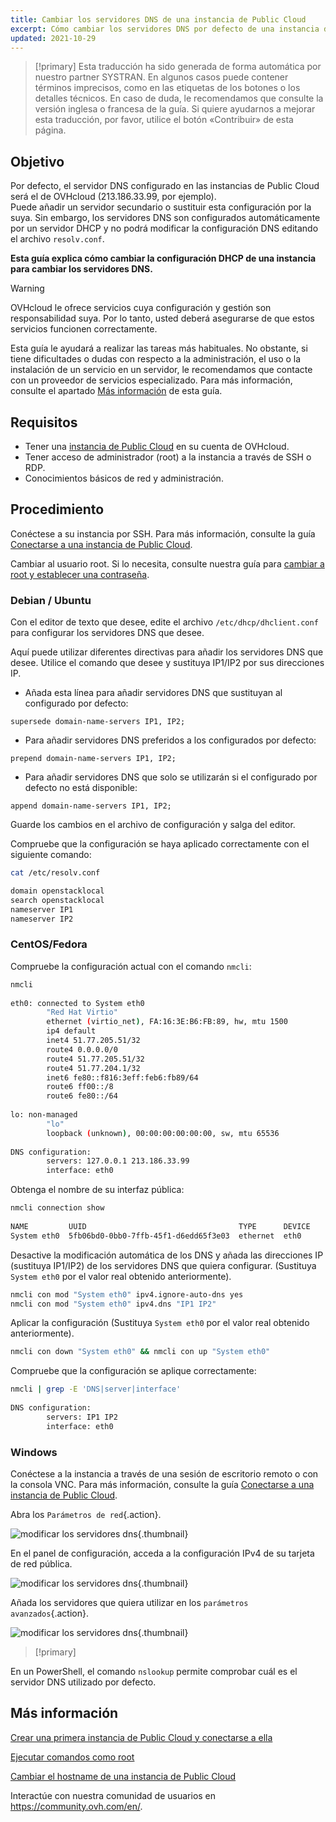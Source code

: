 ```yaml
---
title: Cambiar los servidores DNS de una instancia de Public Cloud
excerpt: Cómo cambiar los servidores DNS por defecto de una instancia de Public Cloud
updated: 2021-10-29
---
```


> [!primary]
> Esta traducción ha sido generada de forma automática por nuestro partner SYSTRAN. En algunos casos puede contener términos imprecisos, como en las etiquetas de los botones o los detalles técnicos. En caso de duda, le recomendamos que consulte la versión inglesa o francesa de la guía. Si quiere ayudarnos a mejorar esta traducción, por favor, utilice el botón «Contribuir» de esta página.
> 

## Objetivo

Por defecto, el servidor DNS configurado en las instancias de Public Cloud será el de OVHcloud (213.186.33.99, por ejemplo).<br>
Puede añadir un servidor secundario o sustituir esta configuración por la suya. Sin embargo, los servidores DNS son configurados automáticamente por un servidor DHCP y no podrá modificar la configuración DNS editando el archivo `resolv.conf`.

**Esta guía explica cómo cambiar la configuración DHCP de una instancia para cambiar los servidores DNS.**

> [!warning]
> OVHcloud le ofrece servicios cuya configuración y gestión son responsabilidad suya. Por lo tanto, usted deberá asegurarse de que estos servicios funcionen correctamente.
>
> Esta guía le ayudará a realizar las tareas más habituales. No obstante, si tiene dificultades o dudas con respecto a la administración, el uso o la instalación de un servicio en un servidor, le recomendamos que contacte con un proveedor de servicios especializado. Para más información, consulte el apartado [Más información](#gofurther) de esta guía.
>

## Requisitos

- Tener una [instancia de Public Cloud](https://www.ovhcloud.com/es-es/public-cloud/) en su cuenta de OVHcloud.
- Tener acceso de administrador (root) a la instancia a través de SSH o RDP.
- Conocimientos básicos de red y administración.

## Procedimiento

Conéctese a su instancia por SSH. Para más información, consulte la guía [Conectarse a una instancia de Public Cloud](/pages/public_cloud/compute/public-cloud-first-steps#connect-to-instance).

Cambiar al usuario root. Si lo necesita, consulte nuestra guía para [cambiar a root y establecer una contraseña](/pages/public_cloud/compute/become_root_and_change_password).

### Debian / Ubuntu

Con el editor de texto que desee, edite el archivo `/etc/dhcp/dhclient.conf` para configurar los servidores DNS que desee.

Aquí puede utilizar diferentes directivas para añadir los servidores DNS que desee. Utilice el comando que desee y sustituya IP1/IP2 por sus direcciones IP.

- Añada esta línea para añadir servidores DNS que sustituyan al configurado por defecto:
  
```console
supersede domain-name-servers IP1, IP2;
```

- Para añadir servidores DNS preferidos a los configurados por defecto:
    
```console
prepend domain-name-servers IP1, IP2;
```

- Para añadir servidores DNS que solo se utilizarán si el configurado por defecto no está disponible:
    
```console
append domain-name-servers IP1, IP2;
```

Guarde los cambios en el archivo de configuración y salga del editor.

Compruebe que la configuración se haya aplicado correctamente con el siguiente comando:

```bash
cat /etc/resolv.conf

domain openstacklocal
search openstacklocal
nameserver IP1
nameserver IP2
```

### CentOS/Fedora

Compruebe la configuración actual con el comando `nmcli`:

```bash
nmcli
 
eth0: connected to System eth0
        "Red Hat Virtio"
        ethernet (virtio_net), FA:16:3E:B6:FB:89, hw, mtu 1500
        ip4 default
        inet4 51.77.205.51/32
        route4 0.0.0.0/0
        route4 51.77.205.51/32
        route4 51.77.204.1/32
        inet6 fe80::f816:3eff:feb6:fb89/64
        route6 ff00::/8
        route6 fe80::/64
 
lo: non-managed
        "lo"
        loopback (unknown), 00:00:00:00:00:00, sw, mtu 65536
 
DNS configuration:
        servers: 127.0.0.1 213.186.33.99
        interface: eth0
```

Obtenga el nombre de su interfaz pública:

```bash
nmcli connection show
 
NAME         UUID                                  TYPE      DEVICE
System eth0  5fb06bd0-0bb0-7ffb-45f1-d6edd65f3e03  ethernet  eth0
```

Desactive la modificación automática de los DNS y añada las direcciones IP (sustituya IP1/IP2) de los servidores DNS que quiera configurar. (Sustituya `System eth0` por el valor real obtenido anteriormente).

```bash
nmcli con mod "System eth0" ipv4.ignore-auto-dns yes
nmcli con mod "System eth0" ipv4.dns "IP1 IP2"
```

Aplicar la configuración (Sustituya `System eth0` por el valor real obtenido anteriormente).

```bash
nmcli con down "System eth0" && nmcli con up "System eth0"
```

Compruebe que la configuración se aplique correctamente:

```bash
nmcli | grep -E 'DNS|server|interface'
 
DNS configuration:
        servers: IP1 IP2
        interface: eth0
```

### Windows

Conéctese a la instancia a través de una sesión de escritorio remoto o con la consola VNC. Para más información, consulte la guía [Conectarse a una instancia de Public Cloud](/pages/public_cloud/compute/public-cloud-first-steps#connect-to-instance).

Abra los `Parámetros de red`{.action}.

![modificar los servidores dns](images/changednsservers1.png){.thumbnail}

En el panel de configuración, acceda a la configuración IPv4 de su tarjeta de red pública.

![modificar los servidores dns](images/changednsservers2.png){.thumbnail}

Añada los servidores que quiera utilizar en los `parámetros avanzados`{.action}.

![modificar los servidores dns](images/changednsservers3.png){.thumbnail}

> [!primary]
>
En un PowerShell, el comando `nslookup` permite comprobar cuál es el servidor DNS utilizado por defecto.
>

## Más información <a name="gofurther"></a>

[Crear una primera instancia de Public Cloud y conectarse a ella](/pages/public_cloud/compute/public-cloud-first-steps)

[Ejecutar comandos como root](/pages/public_cloud/compute/become_root_and_change_password)

[Cambiar el hostname de una instancia de Public Cloud](/pages/public_cloud/compute/changing_the_hostname_of_an_instance)

Interactúe con nuestra comunidad de usuarios en <https://community.ovh.com/en/>.